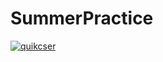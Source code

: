 # SummerPractice
[![quikcser](https://circleci.com/<gh>/<quikcser>/<HW>.svg?style=svg)](https://github.com/quikcser/SummerPractice/blob/master)

